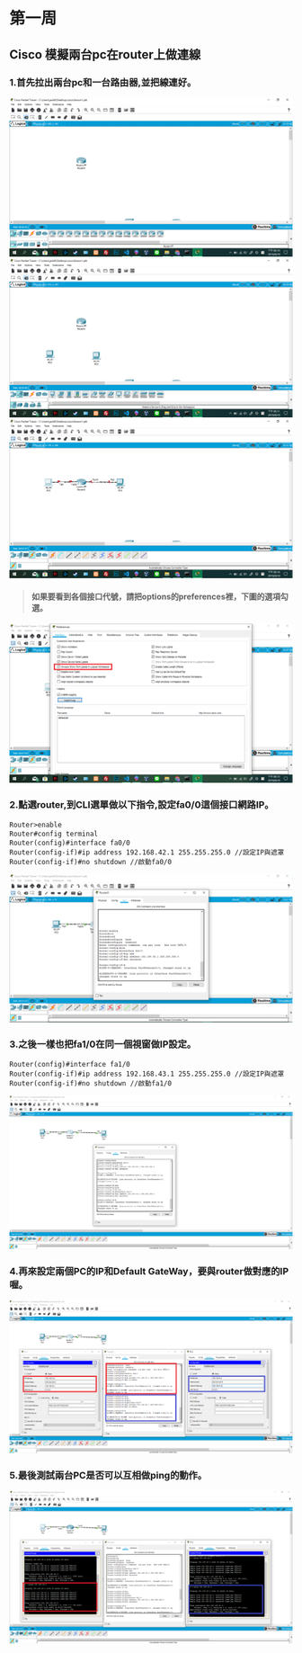 # 第一周
## Cisco 模擬兩台pc在router上做連線
### 1.首先拉出兩台pc和一台路由器,並把線連好。
![image](https://github.com/LarrySu508/cisco-note/blob/master/week1/p1.png)
![image](https://github.com/LarrySu508/cisco-note/blob/master/week1/p2.png)
![image](https://github.com/LarrySu508/cisco-note/blob/master/week1/p3.png)
> #### 如果要看到各個接口代號，請把options的preferences裡，下圖的選項勾選。 
![image](https://github.com/LarrySu508/cisco-note/blob/master/week1/p4.png)
### 2.點選router,到CLI選單做以下指令,設定fa0/0這個接口網路IP。
```
Router>enable
Router#config terminal 
Router(config)#interface fa0/0
Router(config-if)#ip address 192.168.42.1 255.255.255.0 //設定IP與遮罩
Router(config-if)#no shutdown //啟動fa0/0
```
![image](https://github.com/LarrySu508/cisco-note/blob/master/week1/p5.png)
### 3.之後一樣也把fa1/0在同一個視窗做IP設定。
```
Router(config)#interface fa1/0
Router(config-if)#ip address 192.168.43.1 255.255.255.0 //設定IP與遮罩
Router(config-if)#no shutdown //啟動fa1/0
```
![image](https://github.com/LarrySu508/cisco-note/blob/master/week1/p6.png)
### 4.再來設定兩個PC的IP和Default GateWay，要與router做對應的IP喔。
![image](https://github.com/LarrySu508/cisco-note/blob/master/week1/p7.png)
### 5.最後測試兩台PC是否可以互相做ping的動作。
![image](https://github.com/LarrySu508/cisco-note/blob/master/week1/p8.png)
